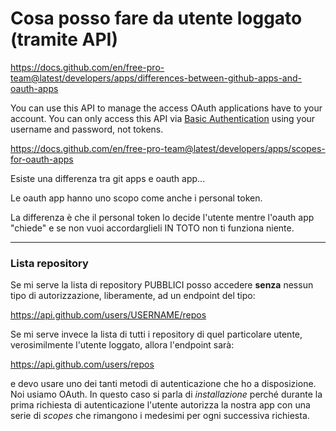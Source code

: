 # Cosa posso fare da utente loggato (tramite API)

https://docs.github.com/en/free-pro-team@latest/developers/apps/differences-between-github-apps-and-oauth-apps

You can use this API to manage the access OAuth applications have to your account. You can only access this API via [Basic Authentication](https://docs.github.com/en/free-pro-team@latest/rest/overview/other-authentication-methods#basic-authentication) using your username and password, not tokens.

https://docs.github.com/en/free-pro-team@latest/developers/apps/scopes-for-oauth-apps

Esiste una differenza tra git apps e oauth app...

Le oauth app hanno uno scopo come anche i personal token.

La differenza è che il personal token lo decide l'utente mentre l'oauth app "chiede" e se non vuoi accordarglieli IN TOTO non ti funziona niente.

----

### Lista repository

Se mi serve la lista di repository PUBBLICI posso accedere **senza** nessun tipo di autorizzazione, liberamente, ad un endpoint del tipo:

https://api.github.com/users/USERNAME/repos

Se mi serve invece la lista di tutti i repository di quel particolare utente, verosimilmente l'utente loggato, allora l'endpoint sarà: 

https://api.github.com/users/repos

e devo usare uno dei tanti metodi di autenticazione che ho a disposizione. Noi usiamo OAuth. In questo caso si parla di *installazione* perché durante la prima richiesta di autenticazione l'utente autorizza la nostra app con una serie di *scopes* che rimangono i medesimi per ogni successiva richiesta.

 